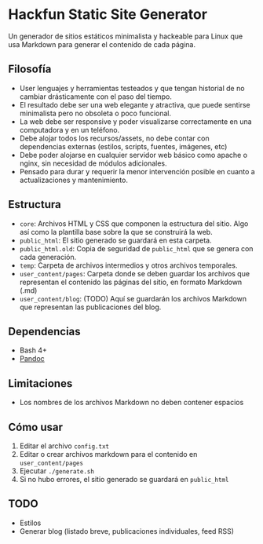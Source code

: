 # Hackfun Static Site Generator

Un generador de sitios estáticos minimalista y hackeable para Linux que usa Markdown para generar el contenido de cada página.

## Filosofía

* User lenguajes y herramientas testeados y que tengan historial de no cambiar drásticamente con el paso del tiempo.
* El resultado debe ser una web elegante y atractiva, que puede sentirse minimalista pero no obsoleta o poco funcional.
* La web debe ser responsive y poder visualizarse correctamente en una computadora y en un teléfono.
* Debe alojar todos los recursos/assets, no debe contar con dependencias externas (estilos, scripts, fuentes, imágenes, etc)
* Debe poder alojarse en cualquier servidor web básico como apache o nginx, sin necesidad de módulos adicionales.
* Pensado para durar y requerir la menor intervención posible en cuanto a actualizaciones y mantenimiento.

## Estructura

* `core`: Archivos HTML y CSS que componen la estructura del sitio. Algo así como la plantilla base sobre la que se construirá la web.
* `public_html`: El sitio generado se guardará en esta carpeta.
* `public_html.old`: Copia de seguridad de `public_html` que se genera con cada generación.
* `temp`: Carpeta de archivos intermedios y otros archivos temporales.
* `user_content/pages`: Carpeta donde se deben guardar los archivos que representan el contenido las páginas del sitio, en formato Markdown (.md)
* `user_content/blog`: (TODO) Aquí se guardarán los archivos Markdown que representan las publicaciones del blog.

## Dependencias

* Bash 4+
* [Pandoc](https://pandoc.org/)

## Limitaciones

* Los nombres de los archivos Markdown no deben contener espacios

## Cómo usar

1. Editar el archivo `config.txt`
2. Editar o crear archivos markdown para el contenido en `user_content/pages`
3. Ejecutar `./generate.sh`
4. Si no hubo errores, el sitio generado se guardará en `public_html`

## TODO

* Estilos
* Generar blog (listado breve, publicaciones individuales, feed RSS)